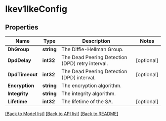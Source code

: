 # Ikev1IkeConfig

## Properties

Name | Type | Description | Notes
------------ | ------------- | ------------- | -------------
**DhGroup** | **string** | The Diffie-Hellman Group. | 
**DpdDelay** | **int32** | The Dead Peering Detection (DPD) retry interval. | [optional] 
**DpdTimeout** | **int32** | The Dead Peering Detection (DPD) interval. | [optional] 
**Encryption** | **string** | The encryption algorithm. | 
**Integrity** | **string** | The integrity algorithm. | 
**Lifetime** | **int32** | The lifetime of the SA. | [optional] 

[[Back to Model list]](../README.md#documentation-for-models) [[Back to API list]](../README.md#documentation-for-api-endpoints) [[Back to README]](../README.md)


